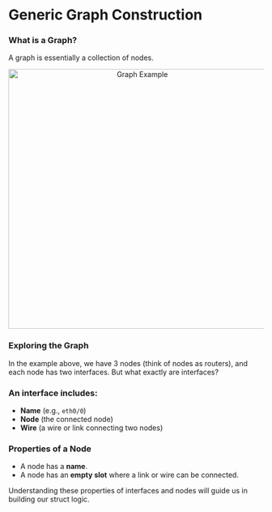 # Generic Graph Construction 

### What is a Graph?

A graph is essentially a collection of nodes.

<p align="center">
  <img width="513" alt="Graph Example" src="https://github.com/user-attachments/assets/d6b33bb0-fe63-48eb-a1ed-9ae6616fb61a" />
</p>

### Exploring the Graph

In the example above, we have 3 nodes (think of nodes as routers), and each node has two interfaces. But what exactly are interfaces?

### An interface includes:
- **Name** (e.g., `eth0/0`)
- **Node** (the connected node)
- **Wire** (a wire or link connecting two nodes)

### Properties of a Node

- A node has a **name**.
- A node has an **empty slot** where a link or wire can be connected.

Understanding these properties of interfaces and nodes will guide us in building our struct logic.
